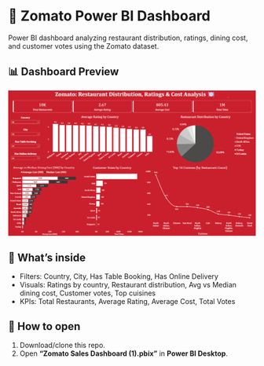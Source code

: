 # 🍴 Zomato Power BI Dashboard

Power BI dashboard analyzing restaurant distribution, ratings, dining cost, and customer votes using the Zomato dataset.

## 📊 Dashboard Preview
![Dashboard Preview](Screenshot_zomato.png)

## 🔑 What’s inside
- Filters: Country, City, Has Table Booking, Has Online Delivery
- Visuals: Ratings by country, Restaurant distribution, Avg vs Median dining cost, Customer votes, Top cuisines
- KPIs: Total Restaurants, Average Rating, Average Cost, Total Votes

## 🚀 How to open
1. Download/clone this repo.
2. Open **“Zomato Sales Dashboard (1).pbix”** in **Power BI Desktop**.
